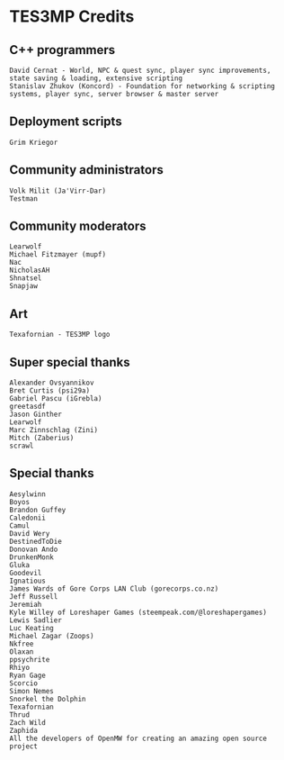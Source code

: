 TES3MP Credits
==============

C++ programmers
---------------

    David Cernat - World, NPC & quest sync, player sync improvements, state saving & loading, extensive scripting
    Stanislav Zhukov (Koncord) - Foundation for networking & scripting systems, player sync, server browser & master server


Deployment scripts
------------------

    Grim Kriegor


Community administrators
------------------------

    Volk Milit (Ja'Virr-Dar)
    Testman


Community moderators
--------------------

    Learwolf
    Michael Fitzmayer (mupf)
    Nac
    NicholasAH
    Shnatsel
    Snapjaw


Art
---

    Texafornian - TES3MP logo


Super special thanks
--------------------

    Alexander Ovsyannikov
    Bret Curtis (psi29a)
    Gabriel Pascu (iGrebla)
    greetasdf
    Jason Ginther
    Learwolf
    Marc Zinnschlag (Zini)
    Mitch (Zaberius)
    scrawl


Special thanks
--------------

    Aesylwinn
    Boyos
    Brandon Guffey
    Caledonii
    Camul
    David Wery
    DestinedToDie
    Donovan Ando
    DrunkenMonk
    Gluka
    Goodevil
    Ignatious
    James Wards of Gore Corps LAN Club (gorecorps.co.nz)
    Jeff Russell
    Jeremiah
    Kyle Willey of Loreshaper Games (steempeak.com/@loreshapergames)
    Lewis Sadlier
    Luc Keating
    Michael Zagar (Zoops)
    Nkfree
    Olaxan
    ppsychrite
    Rhiyo
    Ryan Gage
    Scorcio
    Simon Nemes
    Snorkel the Dolphin
    Texafornian
    Thrud
    Zach Wild
    Zaphida
    All the developers of OpenMW for creating an amazing open source project

